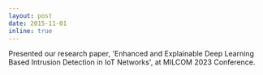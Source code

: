 ```yaml
---
layout: post
date: 2015-11-01 
inline: true
---
```


Presented our research paper, 'Enhanced and Explainable Deep Learning Based Intrusion Detection in IoT Networks', at MILCOM 2023 Conference.

